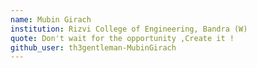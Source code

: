 ```yaml
---
name: Mubin Girach
institution: Rizvi College of Engineering, Bandra (W)
quote: Don't wait for the opportunity ,Create it !
github_user: th3gentleman-MubinGirach
---
```

